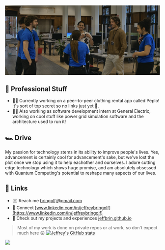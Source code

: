 ![](judging.jpg)

## 📌 Professional Stuff
- 👨‍💻 Currently working on a peer-to-peer clothing rental app called Peplo! It's sort of top secret so no links just yet 👀.
- 🧑‍💼 Also working as software development intern at General Electric, working on cool stuff like power grid simulation software and the architecture used to run it!

## 🏎️ Drive
My passion for technology stems in its ability to improve people's lives. Yes, advancement is certainly cool for advancement's sake, but we've lost the plot once we stop using it to help eachother and ourselves. I adore cutting edge technology which shows huge promise, and am absolutely obsessed with Quantum Computing's potential to reshape many aspects of our lives.

## 🔗 Links
- ✉️ Reach me [bringolfj@gmail.com](mailto:bringolfj@gmail.com)
- 🤝 Connect [www.linkedin.com/in/jeffreybringolf](https://www.linkedin.com/in/jeffreybringolf)
- 💼 Check out my projects and experiences [jeffbrin.github.io](https://jeffbrin.github.io)

> Most of my work is done on private repos or at work, so don't expect much here 😜
[![Jeffrey's GitHub stats](https://github-readme-stats.vercel.app/api?username=jeffbrin)](https://github.com/anuraghazra/github-readme-stats)

<!--
**jeffbrin/jeffbrin** is a ✨ _special_ ✨ repository because its `README.md` (this file) appears on your GitHub profile.

Here are some ideas to get you started:

- 🔭 I’m currently working on ...
- 🌱 I’m currently learning ...
- 👯 I’m looking to collaborate on ...
- 🤔 I’m looking for help with ...
- 💬 Ask me about ...
- 📫 How to reach me: ...
- 😄 Pronouns: ...
- ⚡ Fun fact: ...
-->

![](https://komarev.com/ghpvc/?username=jeffbrin)
